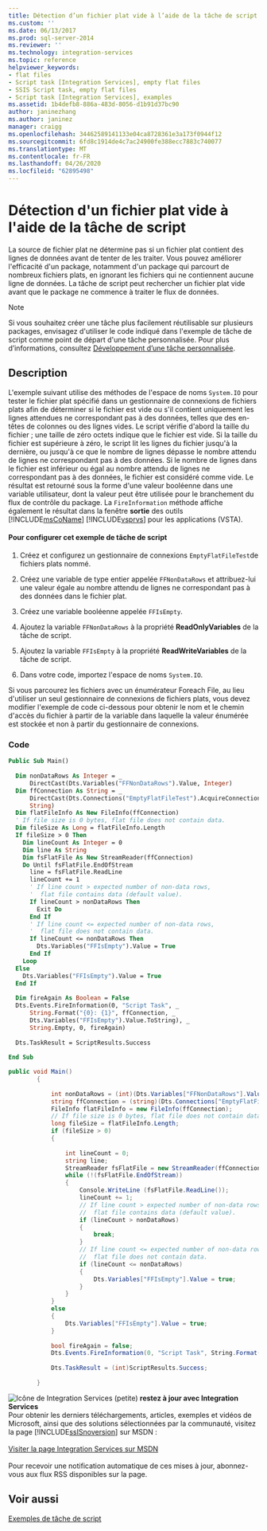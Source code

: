 ```yaml
---
title: Détection d’un fichier plat vide à l’aide de la tâche de script | Microsoft Docs
ms.custom: ''
ms.date: 06/13/2017
ms.prod: sql-server-2014
ms.reviewer: ''
ms.technology: integration-services
ms.topic: reference
helpviewer_keywords:
- flat files
- Script task [Integration Services], empty flat files
- SSIS Script task, empty flat files
- Script task [Integration Services], examples
ms.assetid: 1b4defb8-886a-483d-8056-d1b91d37bc90
author: janinezhang
ms.author: janinez
manager: craigg
ms.openlocfilehash: 34462589141133e04ca8728361e3a173f0944f12
ms.sourcegitcommit: 6fd8c1914de4c7ac24900fe388ecc7883c740077
ms.translationtype: MT
ms.contentlocale: fr-FR
ms.lasthandoff: 04/26/2020
ms.locfileid: "62895498"
---
```

# <a name="detecting-an-empty-flat-file-with-the-script-task"></a>Détection d'un fichier plat vide à l'aide de la tâche de script
  La source de fichier plat ne détermine pas si un fichier plat contient des lignes de données avant de tenter de les traiter. Vous pouvez améliorer l'efficacité d'un package, notamment d'un package qui parcourt de nombreux fichiers plats, en ignorant les fichiers qui ne contiennent aucune ligne de données. La tâche de script peut rechercher un fichier plat vide avant que le package ne commence à traiter le flux de données.  
  
> [!NOTE]  
>  Si vous souhaitez créer une tâche plus facilement réutilisable sur plusieurs packages, envisagez d'utiliser le code indiqué dans l'exemple de tâche de script comme point de départ d'une tâche personnalisée. Pour plus d’informations, consultez [Développement d’une tâche personnalisée](../extending-packages-custom-objects/task/developing-a-custom-task.md).  
  
## <a name="description"></a>Description  
 L'exemple suivant utilise des méthodes de l'espace de noms `System.IO` pour tester le fichier plat spécifié dans un gestionnaire de connexions de fichiers plats afin de déterminer si le fichier est vide ou s'il contient uniquement les lignes attendues ne correspondant pas à des données, telles que des en-têtes de colonnes ou des lignes vides. Le script vérifie d'abord la taille du fichier ; une taille de zéro octets indique que le fichier est vide. Si la taille du fichier est supérieure à zéro, le script lit les lignes du fichier jusqu'à la dernière, ou jusqu'à ce que le nombre de lignes dépasse le nombre attendu de lignes ne correspondant pas à des données. Si le nombre de lignes dans le fichier est inférieur ou égal au nombre attendu de lignes ne correspondant pas à des données, le fichier est considéré comme vide. Le résultat est retourné sous la forme d'une valeur booléenne dans une variable utilisateur, dont la valeur peut être utilisée pour le branchement du flux de contrôle du package. La `FireInformation` méthode affiche également le résultat dans la fenêtre **sortie** des outils [!INCLUDE[msCoName](../../includes/msconame-md.md)] [!INCLUDE[vsprvs](../../includes/vsprvs-md.md)] pour les applications (VSTA).  
  
#### <a name="to-configure-this-script-task-example"></a>Pour configurer cet exemple de tâche de script  
  
1.  Créez et configurez un gestionnaire de connexions `EmptyFlatFileTest`de fichiers plats nommé.  
  
2.  Créez une variable de type entier appelée `FFNonDataRows` et attribuez-lui une valeur égale au nombre attendu de lignes ne correspondant pas à des données dans le fichier plat.  
  
3.  Créez une variable booléenne appelée `FFIsEmpty`.  
  
4.  Ajoutez la variable `FFNonDataRows` à la propriété **ReadOnlyVariables** de la tâche de script.  
  
5.  Ajoutez la variable `FFIsEmpty` à la propriété **ReadWriteVariables** de la tâche de script.  
  
6.  Dans votre code, importez l'espace de noms `System.IO`.  
  
 Si vous parcourez les fichiers avec un énumérateur Foreach File, au lieu d'utiliser un seul gestionnaire de connexions de fichiers plats, vous devez modifier l'exemple de code ci-dessous pour obtenir le nom et le chemin d'accès du fichier à partir de la variable dans laquelle la valeur énumérée est stockée et non à partir du gestionnaire de connexions.  
  
### <a name="code"></a>Code  
  
```vb  
Public Sub Main()  
  
  Dim nonDataRows As Integer = _  
      DirectCast(Dts.Variables("FFNonDataRows").Value, Integer)  
  Dim ffConnection As String = _  
      DirectCast(Dts.Connections("EmptyFlatFileTest").AcquireConnection(Nothing), _  
      String)  
  Dim flatFileInfo As New FileInfo(ffConnection)  
  ' If file size is 0 bytes, flat file does not contain data.  
  Dim fileSize As Long = flatFileInfo.Length  
  If fileSize > 0 Then  
    Dim lineCount As Integer = 0  
    Dim line As String  
    Dim fsFlatFile As New StreamReader(ffConnection)  
    Do Until fsFlatFile.EndOfStream  
      line = fsFlatFile.ReadLine  
      lineCount += 1  
      ' If line count > expected number of non-data rows,  
      '  flat file contains data (default value).  
      If lineCount > nonDataRows Then  
        Exit Do  
      End If  
      ' If line count <= expected number of non-data rows,  
      '  flat file does not contain data.  
      If lineCount <= nonDataRows Then  
        Dts.Variables("FFIsEmpty").Value = True  
      End If  
    Loop  
  Else  
    Dts.Variables("FFIsEmpty").Value = True  
  End If  
  
  Dim fireAgain As Boolean = False  
  Dts.Events.FireInformation(0, "Script Task", _  
      String.Format("{0}: {1}", ffConnection, _  
      Dts.Variables("FFIsEmpty").Value.ToString), _  
      String.Empty, 0, fireAgain)  
  
  Dts.TaskResult = ScriptResults.Success  
  
End Sub  
```  
  
```csharp  
public void Main()  
        {  
  
            int nonDataRows = (int)(Dts.Variables["FFNonDataRows"].Value);  
            string ffConnection = (string)(Dts.Connections["EmptyFlatFileTest"].AcquireConnection(null) as String);  
            FileInfo flatFileInfo = new FileInfo(ffConnection);  
            // If file size is 0 bytes, flat file does not contain data.  
            long fileSize = flatFileInfo.Length;  
            if (fileSize > 0)  
            {  
  
                int lineCount = 0;  
                string line;  
                StreamReader fsFlatFile = new StreamReader(ffConnection);  
                while (!(fsFlatFile.EndOfStream))  
                {  
                    Console.WriteLine (fsFlatFile.ReadLine());  
                    lineCount += 1;  
                    // If line count > expected number of non-data rows,  
                    //  flat file contains data (default value).  
                    if (lineCount > nonDataRows)  
                    {  
                        break;  
                    }  
                    // If line count <= expected number of non-data rows,  
                    //  flat file does not contain data.  
                    if (lineCount <= nonDataRows)  
                    {  
                        Dts.Variables["FFIsEmpty"].Value = true;  
                    }  
                }  
            }  
            else  
            {  
                Dts.Variables["FFIsEmpty"].Value = true;  
            }  
  
            bool fireAgain = false;  
            Dts.Events.FireInformation(0, "Script Task", String.Format("{0}: {1}", ffConnection, Dts.Variables["FFIsEmpty"].Value), String.Empty, 0, ref fireAgain);  
  
            Dts.TaskResult = (int)ScriptResults.Success;  
  
        }  
```  
  
![Icône de Integration Services (petite)](../media/dts-16.gif "Icône Integration Services (petite)")  **restez à jour avec Integration Services**<br /> Pour obtenir les derniers téléchargements, articles, exemples et vidéos de Microsoft, ainsi que des solutions sélectionnées par la communauté, visitez la page [!INCLUDE[ssISnoversion](../../includes/ssisnoversion-md.md)] sur MSDN :<br /><br /> [Visiter la page Integration Services sur MSDN](https://go.microsoft.com/fwlink/?LinkId=136655)<br /><br /> Pour recevoir une notification automatique de ces mises à jour, abonnez-vous aux flux RSS disponibles sur la page.  
  
## <a name="see-also"></a>Voir aussi  
 [Exemples de tâche de script](../extending-packages-scripting-task-examples/script-task-examples.md)  
  
  
